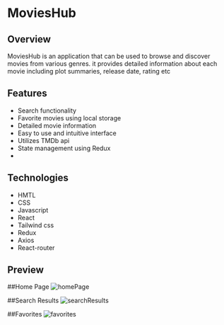 <h1>
  MoviesHub
</h1>

## Overview

MoviesHub is an application that can be used to browse and discover movies from various genres. it provides detailed information about each movie including plot summaries, release date, rating etc

## Features

<ul>
  <li>Search functionality</li>
  <li>Favorite movies using local storage</li>
  <li>Detailed movie information</li>
  <li>Easy to use and intuitive interface</li>
  <li>Utilizes TMDb api</li>
  <li>State management using Redux<li>
</ul>

## Technologies

<ul>
  <li>HMTL</li>
  <li>CSS</li>
  <li>Javascript</li>
  <li>React</li>
  <li>Tailwind css</li>
  <li>Redux</li>
  <li>Axios</li>
  <li>React-router</li>
</ul>

## Preview

##Home Page
![homePage](https://github.com/shakir-xcode/movies-app/assets/125987776/819c60dc-a251-4de3-bbf8-2324c6a0cc63)

##Search Results
![searchResults](https://github.com/shakir-xcode/movies-app/assets/125987776/49c9eb4f-fe3b-4e4b-bc34-a02ce2a505b9)

##Favorites 
![favorites](https://github.com/shakir-xcode/movies-app/assets/125987776/a26d97a2-7ef4-48fb-80c4-1b777ce8136d)

